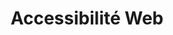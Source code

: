 ---
draft: true
title: Accessibilité Web
image: 
  src: /images/uploads/universal-access-circle.svg
hero:
  title: Accessibilité Web
  text: Mise en conformité des sites Web aux référentiels d’accessibilité RGAA / WCAG
  image: 
    src: /images/uploads/universal-access-circle.svg
blocks:
  - type: editorial
    direction: rtl
    image:
      src: /images/uploads/logo-access42.svg
    text: >-
      ### Certifié « Développer des sites Web accessibles » par Acces42

      Cette certification professionnelle à l’accessibilité numérique atteste de la bonne connaissance des exigences normatives et techniques nécessaires pour mettre en conformité et maintenir l’accessibilité numérique d’un site ou d’une application.

  - type: cta
    background: true
    heading:
      title: Rendez votre site Web accessible à tous
    cta:
      text: Contactez-nous
      url: /contact/
---